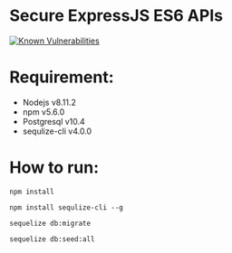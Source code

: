 # Secure ExpressJS ES6 APIs

[![Known Vulnerabilities](https://snyk.io/test/github/wwicaksono/apis/badge.svg?targetFile=package.json)](https://snyk.io/test/github/wwicaksono/apis?targetFile=package.json)

<!-- omit in toc -->

# Requirement:
- Nodejs v8.11.2
- npm v5.6.0
- Postgresql v10.4
- sequlize-cli v4.0.0

# How to run:
```shell
npm install

npm install sequlize-cli --g

sequelize db:migrate

sequelize db:seed:all
```